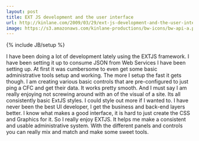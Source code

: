 ```yaml
---
layout: post
title: EXT JS development and the user interface
url: http://kinlane.com/2009/03/29/ext-js-development-and-the-user-interface/
image: https://s3.amazonaws.com/kinlane-productions/bw-icons/bw-api-a.png
---
```

{% include JB/setup %}
<p>
     I have been doing a lot of development lately using the EXTJS framework. I have been setting it up to consume JSON from Web Services I have been setting up. At first it was cumbersome to even get some basic administrative tools setup and working. The more I setup the fast it gets though. I am creating various basic controls that are pre-configured to just ping a CFC and get their data. It works pretty smooth. And I must say I am really enjoying not screwing around with an of the visual of a site. Its all consistently basic ExtJS styles. I could style out more if I wanted to. I have never been the best UI developer, I get the business and back-end layers better. I know what makes a good interface, it is hard to just create the CSS and Graphics for it. So I really enjoy EXTJS. It helps me make a consistent and usable administrative system. With the different panels and controls you can really mix and match and make some sweet tools.
</p>